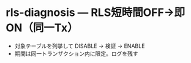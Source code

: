 # rls-diagnosis — RLS短時間OFF→即ON（同一Tx）
- 対象テーブルを列挙して DISABLE → 検証 → ENABLE
- 期間は同一トランザクション内に限定。ログを残す
